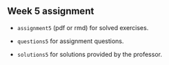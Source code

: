## Week 5 assignment

* <code>assignment5</code> (pdf or rmd) for solved exercises.

* <code>questions5</code> for assignment questions.

* <code>solutions5</code> for solutions provided by the professor.
